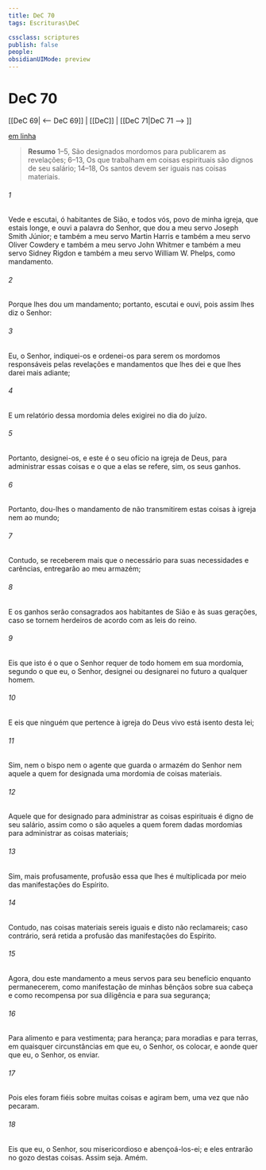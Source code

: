 ```yaml
---
title: DeC 70
tags: Escrituras\DeC

cssclass: scriptures
publish: false
people:
obsidianUIMode: preview
---
```


# DeC 70
[[DeC 69| <-- DeC 69]] | [[DeC]] | [[DeC 71|DeC 71 --> ]]

[em linha](https://churchofjesuschrist.org/study/scriptures/dc-testament/dc/70?lang=por)

> __Resumo__
1–5, São designados mordomos para publicarem as revelações; 6–13, Os que trabalham em coisas espirituais são dignos de seu salário; 14–18, Os santos devem ser iguais nas coisas materiais.

###### 1 
Vede e escutai, ó habitantes de Sião, e todos vós, povo de minha igreja, que estais longe, e ouvi a palavra do Senhor, que dou a meu servo Joseph Smith Júnior; e também a meu servo Martin Harris e também a meu servo Oliver Cowdery e também a meu servo John Whitmer e também a meu servo Sidney Rigdon e também a meu servo William W. Phelps, como mandamento.

###### 2 
Porque lhes dou um mandamento; portanto, escutai e ouvi, pois assim lhes diz o Senhor:

###### 3 
Eu, o Senhor, indiquei-os e ordenei-os para serem os mordomos responsáveis pelas revelações e mandamentos que lhes dei e que lhes darei mais adiante;

###### 4 
E um relatório dessa mordomia deles exigirei no dia do juízo.

###### 5 
Portanto, designei-os, e este é o seu ofício na igreja de Deus, para administrar essas coisas e o que a elas se refere, sim, os seus ganhos.

###### 6 
Portanto, dou-lhes o mandamento de não transmitirem estas coisas à igreja nem ao mundo;

###### 7 
Contudo, se receberem mais que o necessário para suas necessidades e carências, entregarão ao meu armazém;

###### 8 
E os ganhos serão consagrados aos habitantes de Sião e às suas gerações, caso se tornem herdeiros de acordo com as leis do reino.

###### 9 
Eis que isto é o que o Senhor requer de todo homem em sua mordomia, segundo o que eu, o Senhor, designei ou designarei no futuro a qualquer homem.

###### 10 
E eis que ninguém que pertence à igreja do Deus vivo está isento desta lei;

###### 11 
Sim, nem o bispo nem o agente que guarda o armazém do Senhor nem aquele a quem for designada uma mordomia de coisas materiais.

###### 12 
Aquele que for designado para administrar as coisas espirituais é digno de seu salário, assim como o são aqueles a quem forem dadas mordomias para administrar as coisas materiais;

###### 13 
Sim, mais profusamente, profusão essa que lhes é multiplicada por meio das manifestações do Espírito.

###### 14 
Contudo, nas coisas materiais sereis iguais e disto não reclamareis; caso contrário, será retida a profusão das manifestações do Espírito.

###### 15 
Agora, dou este mandamento a meus servos para seu benefício enquanto permanecerem, como manifestação de minhas bênçãos sobre sua cabeça e como recompensa por sua diligência e para sua segurança;

###### 16 
Para alimento e para vestimenta; para herança; para moradias e para terras, em quaisquer circunstâncias em que eu, o Senhor, os colocar, e aonde quer que eu, o Senhor, os enviar.

###### 17 
Pois eles foram fiéis sobre muitas coisas e agiram bem, uma vez que não pecaram.

###### 18 
Eis que eu, o Senhor, sou misericordioso e abençoá-los-ei; e eles entrarão no gozo destas coisas. Assim seja. Amém.

